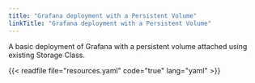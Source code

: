 ```yaml
---
title: "Grafana deployment with a Persistent Volume"
linkTitle: "Grafana deployment with a Persistent Volume"
---
```


A basic deployment of Grafana with a persistent volume attached using existing Storage Class.

{{< readfile file="resources.yaml" code="true" lang="yaml" >}}
